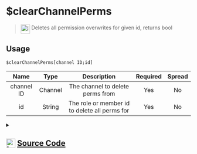 # $clearChannelPerms
> <img align="top" src="https://upload.wikimedia.org/wikipedia/commons/thumb/e/e4/Infobox_info_icon.svg/160px-Infobox_info_icon.svg.png?20150409153300" alt="image" width="25" height="auto"> Deletes all permission overwrites for given id, returns bool
## Usage
```
$clearChannelPerms[channel ID;id]
```
| Name | Type | Description | Required | Spread
| :---: | :---: | :---: | :---: | :---: |
channel ID | Channel | The channel to delete perms from | Yes | No
id | String | The role or member id to delete all perms for | Yes | No
<details>
<summary>
    
## <img align="top" src="https://cdn4.iconfinder.com/data/icons/iconsimple-logotypes/512/github-512.png" alt="image" width="25" height="auto">  [Source Code](https://github.com/tryforge/ForgeScript-V2/blob/main/src/native/clearChannelPerms.ts)
    
</summary>
    
```ts
import { BaseChannel, PermissionFlagsBits, PermissionsString, TextChannel } from "discord.js"
import { ArgType, NativeFunction, Return } from "../structures"

export default new NativeFunction({
    name: "$clearChannelPerms",
    version: "1.0.3",
    description: "Deletes all permission overwrites for given id, returns bool",
    brackets: true,
    unwrap: true,
    args: [
        {
            name: "channel ID",
            description: "The channel to delete perms from",
            rest: false,
            required: true,
            type: ArgType.Channel,
            check: (i: BaseChannel) => i.isTextBased() && "permissionOverwrites" in i
        },
        {
            name: "id",
            description: "The role or member id to delete all perms for",
            rest: false,
            required: true,
            type: ArgType.String
        },
    ],
    async execute(ctx, [ ch, id ]) {
        const channel = ch as TextChannel
        return Return.success(
            !!(await channel.permissionOverwrites.delete(id))
        )
    },
})
```
    
</details>